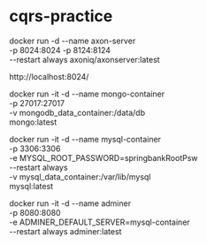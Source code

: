# cqrs-practice

docker run -d --name axon-server \
-p 8024:8024 -p 8124:8124 \
--restart always axoniq/axonserver:latest

http://localhost:8024/

docker run -it -d --name mongo-container \
-p 27017:27017 \
-v mongodb_data_container:/data/db \
mongo:latest 

docker run -it -d --name mysql-container \
-p 3306:3306 \
-e MYSQL_ROOT_PASSWORD=springbankRootPsw \
--restart always \
-v mysql_data_container:/var/lib/mysql  \
mysql:latest

docker run -it -d --name adminer \
-p 8080:8080 \
-e ADMINER_DEFAULT_SERVER=mysql-container \
--restart always adminer:latest